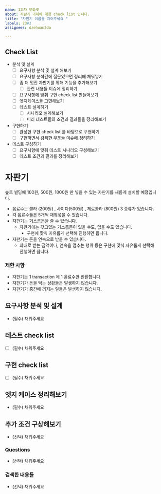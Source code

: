 ```yaml
---
name: 1회차 템플릿
about: 자판기 과제에 대한 check list 입니다.
title: "자판기 이름을 지어주세요 "
labels: 23#1
assignees: daehwan2da

---
```


## Check List
- 분석 및 설계
  - [ ] 요구사항 분석 및 설계 해보기
  - [ ] 요구사항 분석간에 질문있으면 정리해 채워넣기
  - [ ] 좀 더 멋진 자판기를 위해 기능을 추가해보기
    - [ ] 관련 내용들 이슈에 정리하기
  - [ ] 요구사항에 맞춰 구현 check list 만들어보기
  - [ ] 엣지케이스들 고민해보기
  - [ ] 테스트 설계하기
    - [ ] 시나리오 설계해보기
    - [ ] 미리 테스트들의 조건과 결과들을 정리해보기
- 구현하기
  - [ ] 완성한 구현 check list 를 바탕으로 구현하기
  - [ ] 구현하면서 검색한 부분들 이슈에 정리하기
- 테스트 구성하기
  - [ ] 요구사항에 맞춰 테스트 시나리오 구성해보기
  - [ ] 테스트 조건과 결과를 정리해보기

# 자판기
솦트 빌딩에 100원, 500원, 1000원 만 넣을 수 있는 자판기를 새롭게 설치할 예정입니다.
- 음료수는 콜라 (200원) , 사이다(500원) , 제로콜라 (800원) 3 종류가 있습니다.
- 각 음료수들은 5개씩 채워넣을 수 있습니다. 
- 자판기는 거스름돈을 줄 수 있습니다.
  - 자판기에는 갖고있는 거스름돈이 있을 수도, 없을 수도 있습니다.
    - 구현에 맞춰 자유롭게 선택해 진행하면 됩니다.
- 자판기는 돈을 연속으로 받을 수 있습니다.
  - 최대로 받는 금액이나, 연속을 멈추는 행위 등은 구현에 맞춰 자유롭게 선택해 진행하면 됩니다.

### 제한 사항
- 자판기는 1 transaction 에 1 음료수만 반환합니다.
- 자판기가 돈을 먹는 상황들은 발생하지 않습니다.
- 자판기가 중간에 꺼지는 일들은 발생하지 않습니다.

## 요구사항 분석 및 설계
- (필수) 채워주세요

## 테스트 check list
- [ ] (필수) 채워주세요

## 구현 check list 
- [ ] (필수) 채워주세요

## 엣지 케이스 정리해보기
- (필수) 채워주세요

## 추가 조건 구상해보기
- (선택) 채워주세요

### Questions
- (선택) 채워주세요

### 검색한 내용들
- (선택) 채워주세요
